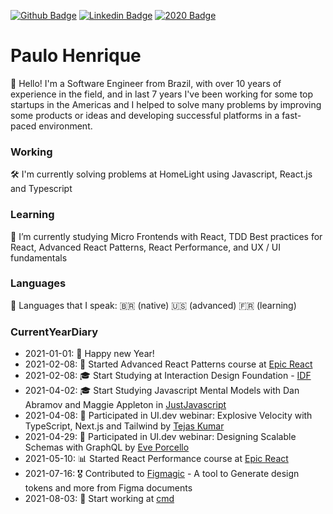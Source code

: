 [![Github Badge](https://img.shields.io/badge/-Github-000?style=flat-square&logo=Github&logoColor=white&link=https://github.com/opauloh)](https://github.com/opauloh)
[![Linkedin Badge](https://img.shields.io/badge/-LinkedIn-blue?style=flat-square&logo=Linkedin&logoColor=white&link=https://www.linkedin.com/in/paulohenriquesilva/)](https://www.linkedin.com/in/paulohenriquesilva/)
[![2020 Badge](https://img.shields.io/badge/-2020-yellow)](https://github.com/opauloh/opauloh/tree/18965572e9d19767d00fe06b62adaa46039f45d3)


# Paulo Henrique
👋  Hello! I'm a Software Engineer from Brazil, with over 10 years of experience in the field, and in last 7 years I've been working for some top startups in the Americas and I helped to solve many problems by improving some products or ideas and  developing successful platforms in a fast-paced environment.

### Working
🛠  I'm currently solving problems at HomeLight using Javascript, React.js and Typescript

### Learning
🔭  I’m currently studying Micro Frontends with React, TDD Best practices for React, Advanced React Patterns, React Performance, and UX / UI fundamentals

### Languages
💬  Languages that I speak: 🇧🇷 (native) 🇺🇸 (advanced) 🇫🇷 (learning)

### CurrentYearDiary
- 2021-01-01: 🎇 Happy new Year!
- 2021-02-08: 🔭 Started Advanced React Patterns course at [Epic React](https://epicreact.dev)
- 2021-02-08: 🎓 Start Studying at Interaction Design Foundation - [IDF](https://www.interaction-design.org/)
- 2021-04-02: 🎓 Start Studying Javascript Mental Models with Dan Abramov and Maggie Appleton in [JustJavascript](https://justjavascript.com/)
- 2021-04-08: 💬 Participated in UI.dev webinar: Explosive Velocity with TypeScript, Next.js and Tailwind by [Tejas Kumar](https://twitter.com/TejasKumar_)
- 2021-04-29: 💬 Participated in UI.dev webinar: Designing Scalable Schemas with GraphQL by [Eve Porcello](https://github.com/eveporcello)
- 2021-05-10: 📊 Started React Performance course at [Epic React](https://epicreact.dev)
- 2021-07-16: 🎖 Contributed to [Figmagic](https://github.com/mikaelvesavuori/figmagic) - A tool to Generate design tokens and more from Figma documents
- 2021-08-03: 🏢 Start working at [cmd](https://github.com/cmdinc)
